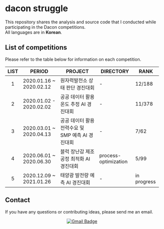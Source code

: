 dacon struggle
=======================================
This repository shares the analysis and source code that I conducted while participating in the Dacon competitions.  
All languages are in __Korean__.


## List of competitions
Please refer to the table below for information on each competition.

|<center>LIST</center>|<center>PERIOD</center>|<center>PROJECT</center>|<center>DIRECTORY</center>|<center>RANK</center>|
|:------------:|:------------|:------------|:------------|:------------|
|1|2020.01.16 ~ 2020.02.12|원자력발전소 상태 판단 경진대회|-|12/188|
|2|2020.01.02 - 2020.02.02|공공 데이터 활용 온도 추정 AI 경진대회|-|11/378|
|3|2020.03.01 ~ 2020.04.13|공공 데이터 활용 전력수요 및 SMP 예측 AI 경진대회|-|7/62|
|4|2020.06.01 ~ 2020.06.30|블럭 장난감 제조 공정 최적화 AI경진대회|process-optimization|5/99|
|5|2020.12.09 ~ 2021.01.26|태양광 발전량 예측 AI 경진대회|-|in progress|

## Contact
If you have any questions or contributing ideas, please send me an email.
<div align=center>  

[![Gmail Badge](https://img.shields.io/badge/-Gmail-d14836?style=flat-square&logo=Gmail&logoColor=white&link=mailto:pond9816@gmail.com)](mailto:pond9816@gmail.com)  
</div>  